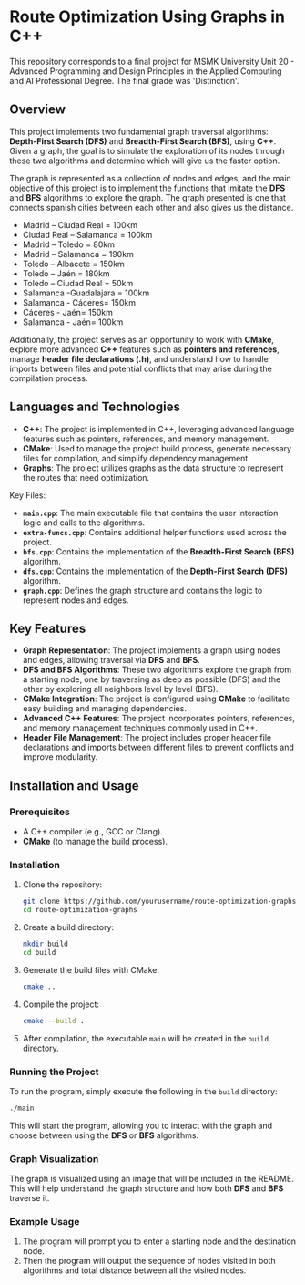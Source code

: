 # Route Optimization Using Graphs in C++

This repository corresponds to a final project for MSMK University Unit 20 - Advanced Programming and Design Principles in the Applied Computing and AI Professional Degree. The final grade was 'Distinction'.

## Overview

This project implements two fundamental graph traversal algorithms: **Depth-First Search (DFS)** and **Breadth-First Search (BFS)**, using **C++**. Given a graph, the goal is to simulate the exploration of its nodes through these two algorithms and determine which will give us the faster option.

The graph is represented as a collection of nodes and edges, and the main objective of this project is to implement the functions that imitate the **DFS** and **BFS** algorithms to explore the graph. The graph presented is one that connects spanish cities between each other and also gives us the distance. 
- Madrid – Ciudad Real = 100km
- Ciudad Real – Salamanca = 100km
- Madrid – Toledo = 80km
- Madrid – Salamanca = 190km
- Toledo – Albacete = 150km
- Toledo – Jaén = 180km
- Toledo – Ciudad Real = 50km
- Salamanca -Guadalajara = 100km
- Salamanca - Cáceres= 150km
- Cáceres - Jaén= 150km
- Salamanca - Jaén= 100km

Additionally, the project serves as an opportunity to work with **CMake**, explore more advanced **C++** features such as **pointers and references**, manage **header file declarations (.h)**, and understand how to handle imports between files and potential conflicts that may arise during the compilation process.

## Languages and Technologies

- **C++**: The project is implemented in C++, leveraging advanced language features such as pointers, references, and memory management.
- **CMake**: Used to manage the project build process, generate necessary files for compilation, and simplify dependency management.
- **Graphs**: The project utilizes graphs as the data structure to represent the routes that need optimization.

Key Files:
- **`main.cpp`**: The main executable file that contains the user interaction logic and calls to the algorithms.
- **`extra-funcs.cpp`**: Contains additional helper functions used across the project.
- **`bfs.cpp`**: Contains the implementation of the **Breadth-First Search (BFS)** algorithm.
- **`dfs.cpp`**: Contains the implementation of the **Depth-First Search (DFS)** algorithm.
- **`graph.cpp`**: Defines the graph structure and contains the logic to represent nodes and edges.

## Key Features

- **Graph Representation**: The project implements a graph using nodes and edges, allowing traversal via **DFS** and **BFS**.
- **DFS and BFS Algorithms**: These two algorithms explore the graph from a starting node, one by traversing as deep as possible (DFS) and the other by exploring all neighbors level by level (BFS).
- **CMake Integration**: The project is configured using **CMake** to facilitate easy building and managing dependencies.
- **Advanced C++ Features**: The project incorporates pointers, references, and memory management techniques commonly used in C++.
- **Header File Management**: The project includes proper header file declarations and imports between different files to prevent conflicts and improve modularity.

## Installation and Usage

### Prerequisites

- A C++ compiler (e.g., GCC or Clang).
- **CMake** (to manage the build process).
  
### Installation

1. Clone the repository:

   ```bash
   git clone https://github.com/yourusername/route-optimization-graphs.git
   cd route-optimization-graphs
   ```

2. Create a build directory:

   ```bash
   mkdir build
   cd build
   ```

3. Generate the build files with CMake:

   ```bash
   cmake ..
   ```

4. Compile the project:

   ```bash
   cmake --build .
   ```

5. After compilation, the executable `main` will be created in the `build` directory.

### Running the Project

To run the program, simply execute the following in the `build` directory:

```bash
./main
```

This will start the program, allowing you to interact with the graph and choose between using the **DFS** or **BFS** algorithms.

### Graph Visualization

The graph is visualized using an image that will be included in the README. This will help understand the graph structure and how both **DFS** and **BFS** traverse it.

### Example Usage

1. The program will prompt you to enter a starting node and the destination node.
2. Then the program will output the sequence of nodes visited in both algorithms and total distance between all the visited nodes.
